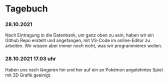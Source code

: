 # Tagebuch

### 28.10.2021

Nach Eintragung in die Datenbank, um ganz oben zu sein, haben wir ein Github Repo erstellt und angefangen, mit VS-Code im online-Editor zu arbeiten. 
Wir wissen aber immer noch nicht, was wir programmieren wollen.

### 28.10.2021 17.03 uhr 

Haben uns nach längeren hin und her auf ein an Pokémon angelehntes Spiel mit 2D Grafik geeinigt.
